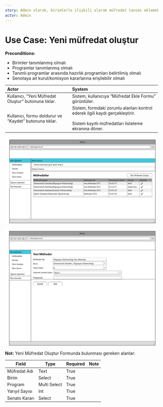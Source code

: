 ```yaml
---
story: Admin olarak, birimlerle ilişkili olarak müfredat tanımı eklemek istiyorum
actor: Admin
---
```


Use Case: Yeni müfredat oluştur
============

**Preconditions:**

- Birimler tanımlanmış olmalı
- Programlar tanımlanmış olmalı
- Tanımlı programlar arasında hazırlık programları belirtilmiş olmalı
- Senotaya ait kurul/komisyon kararlarına erişilebilir olmalı

| Actor        | System       |
| :----------- |:-------------|
| Kullanıcı, “Yeni Müfredat Oluştur” butonuna tıklar.| Sistem, kullanıcıya “Müfredat Ekle Formu” görüntüler.|
| Kullanıcı, formu doldurur ve “Kaydet” butonuna tıklar.| Sistem, formdaki zorunlu alanları kontrol ederek ilgili kaydı gerçekleştirir. <br><br> Sistem kayıtlı müfredatları listeleme ekranına döner.|


![alt text](assets/mockups/mufredat/1.png)

![alt text](assets/mockups/mufredat/2.png)

**Not:** Yeni Müfredat Oluştur Formunda bulunması gereken alanlar:

| Field | Type | Required | Note |
| --- | --- | --- | --- |
| Müfredat Adı | Text | True | |
| Birim | Select | True | |
| Program | Multi Select | True | |
| Yarıyıl Sayısı | Int | True | |
| Senato Kararı | Select | True | |
